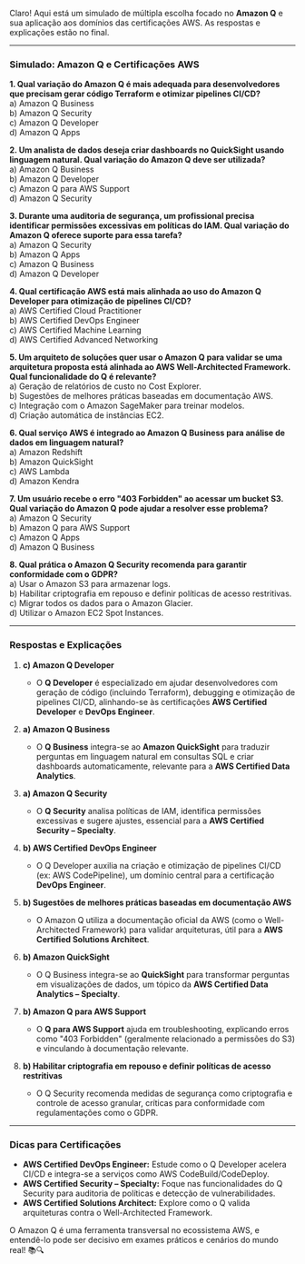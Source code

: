Claro! Aqui está um simulado de múltipla escolha focado no **Amazon Q** e sua aplicação aos domínios das certificações AWS. As respostas e explicações estão no final.  

---

### **Simulado: Amazon Q e Certificações AWS**  
**1. Qual variação do Amazon Q é mais adequada para desenvolvedores que precisam gerar código Terraform e otimizar pipelines CI/CD?**  
a) Amazon Q Business  
b) Amazon Q Security  
c) Amazon Q Developer  
d) Amazon Q Apps  

**2. Um analista de dados deseja criar dashboards no QuickSight usando linguagem natural. Qual variação do Amazon Q deve ser utilizada?**  
a) Amazon Q Business  
b) Amazon Q Developer  
c) Amazon Q para AWS Support  
d) Amazon Q Security  

**3. Durante uma auditoria de segurança, um profissional precisa identificar permissões excessivas em políticas do IAM. Qual variação do Amazon Q oferece suporte para essa tarefa?**  
a) Amazon Q Security  
b) Amazon Q Apps  
c) Amazon Q Business  
d) Amazon Q Developer  

**4. Qual certificação AWS está mais alinhada ao uso do Amazon Q Developer para otimização de pipelines CI/CD?**  
a) AWS Certified Cloud Practitioner  
b) AWS Certified DevOps Engineer  
c) AWS Certified Machine Learning  
d) AWS Certified Advanced Networking  

**5. Um arquiteto de soluções quer usar o Amazon Q para validar se uma arquitetura proposta está alinhada ao AWS Well-Architected Framework. Qual funcionalidade do Q é relevante?**  
a) Geração de relatórios de custo no Cost Explorer.  
b) Sugestões de melhores práticas baseadas em documentação AWS.  
c) Integração com o Amazon SageMaker para treinar modelos.  
d) Criação automática de instâncias EC2.  

**6. Qual serviço AWS é integrado ao Amazon Q Business para análise de dados em linguagem natural?**  
a) Amazon Redshift  
b) Amazon QuickSight  
c) AWS Lambda  
d) Amazon Kendra  

**7. Um usuário recebe o erro "403 Forbidden" ao acessar um bucket S3. Qual variação do Amazon Q pode ajudar a resolver esse problema?**  
a) Amazon Q Security  
b) Amazon Q para AWS Support  
c) Amazon Q Apps  
d) Amazon Q Business  

**8. Qual prática o Amazon Q Security recomenda para garantir conformidade com o GDPR?**  
a) Usar o Amazon S3 para armazenar logs.  
b) Habilitar criptografia em repouso e definir políticas de acesso restritivas.  
c) Migrar todos os dados para o Amazon Glacier.  
d) Utilizar o Amazon EC2 Spot Instances.  

---

### **Respostas e Explicações**  
1. **c) Amazon Q Developer**  
   - O **Q Developer** é especializado em ajudar desenvolvedores com geração de código (incluindo Terraform), debugging e otimização de pipelines CI/CD, alinhando-se às certificações **AWS Certified Developer** e **DevOps Engineer**.  

2. **a) Amazon Q Business**  
   - O **Q Business** integra-se ao **Amazon QuickSight** para traduzir perguntas em linguagem natural em consultas SQL e criar dashboards automaticamente, relevante para a **AWS Certified Data Analytics**.  

3. **a) Amazon Q Security**  
   - O **Q Security** analisa políticas de IAM, identifica permissões excessivas e sugere ajustes, essencial para a **AWS Certified Security – Specialty**.  

4. **b) AWS Certified DevOps Engineer**  
   - O Q Developer auxilia na criação e otimização de pipelines CI/CD (ex: AWS CodePipeline), um domínio central para a certificação **DevOps Engineer**.  

5. **b) Sugestões de melhores práticas baseadas em documentação AWS**  
   - O Amazon Q utiliza a documentação oficial da AWS (como o Well-Architected Framework) para validar arquiteturas, útil para a **AWS Certified Solutions Architect**.  

6. **b) Amazon QuickSight**  
   - O Q Business integra-se ao **QuickSight** para transformar perguntas em visualizações de dados, um tópico da **AWS Certified Data Analytics – Specialty**.  

7. **b) Amazon Q para AWS Support**  
   - O **Q para AWS Support** ajuda em troubleshooting, explicando erros como "403 Forbidden" (geralmente relacionado a permissões do S3) e vinculando à documentação relevante.  

8. **b) Habilitar criptografia em repouso e definir políticas de acesso restritivas**  
   - O Q Security recomenda medidas de segurança como criptografia e controle de acesso granular, críticas para conformidade com regulamentações como o GDPR.  

---

### **Dicas para Certificações**  
- **AWS Certified DevOps Engineer:** Estude como o Q Developer acelera CI/CD e integra-se a serviços como AWS CodeBuild/CodeDeploy.  
- **AWS Certified Security – Specialty:** Foque nas funcionalidades do Q Security para auditoria de políticas e detecção de vulnerabilidades.  
- **AWS Certified Solutions Architect:** Explore como o Q valida arquiteturas contra o Well-Architected Framework.  

O Amazon Q é uma ferramenta transversal no ecossistema AWS, e entendê-lo pode ser decisivo em exames práticos e cenários do mundo real! 📚🔍